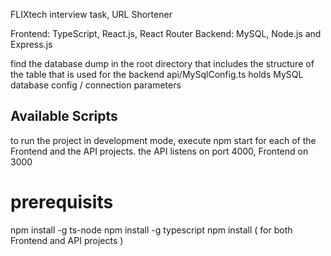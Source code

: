 FLIXtech interview task, URL Shortener

Frontend: TypeScript, React.js, React Router
Backend: MySQL, Node.js and Express.js

find the database dump in the root directory that includes the structure of the table that is used for the backend
api/MySqlConfig.ts holds MySQL database config / connection parameters


## Available Scripts
to run the project in development mode, execute npm start for each of the Frontend and the API projects.
the API listens on port 4000, Frontend on 3000

# prerequisits 
npm install -g ts-node
npm install -g typescript
npm install ( for both Frontend and API projects )
